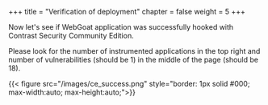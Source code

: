 +++
title = "Verification of deployment"
chapter = false
weight = 5
+++

Now let's see if WebGoat application was successfully hooked with Contrast Security Community Edition.

Please look for the number of instrumented applications in the top right and number of vulnerabilities (should be 1) in the middle of the page (should be 18).  


{{< figure src="/images/ce_success.png" style="border: 1px solid #000; max-width:auto; max-height:auto;">}}